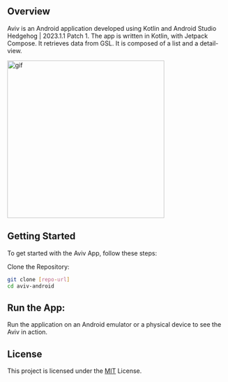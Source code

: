 ## Overview
Aviv is an Android application developed using Kotlin and Android Studio Hedgehog | 2023.1.1 Patch 1.
The app is written in Kotlin, with Jetpack Compose. It retrieves data from GSL.
It is composed of a list and a detail-view.

<img src="/aviv-demo.gif?raw=true" width="360" title="aviv-demo" alt="gif">

## Getting Started
To get started with the Aviv App, follow these steps:

Clone the Repository:
```bash
git clone [repo-url]
cd aviv-android
```

## Run the App:
Run the application on an Android emulator or a physical device to see the Aviv in action.

## License
This project is licensed under the [MIT](https://choosealicense.com/licenses/mit/) License.
